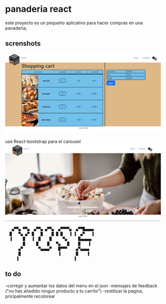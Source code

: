 # panaderia react

este proyecto es un pequeño aplicativo para hacer compras en una panaderia;

## screnshots 

![cart screenshot](/public/screenshots/cart_ss.png?raw=true "cart screenshot")

use React-bootstrap para el carousel
![cart screenshot](/public/screenshots/home_ss.png?raw=true "home screenshot")

<!-- language: lang-none -->
       ▄▀▀▄ ▀▀▄  ▄▀▀▄ ▄▀▀▄  ▄▀▀▀▀▄  ▄▀▀█▄▄▄▄
      █   ▀▄ ▄▀ █   █    █ █ █   ▐ ▐  ▄▀   ▐
      ▐     █   ▐  █    █     ▀▄     █▄▄▄▄▄
            █     █    █   ▀▄   █    █    ▌
          ▄▀       ▀▄▄▄▄▀   █▀▀▀    ▄▀▄▄▄▄ 
          █                 ▐       █    ▐ 
         ▐                         ▐ 


## to do 
-corregir y aumentar los datos del menu en el json
-mensajes de feedback ("no has añadido ningun producto a tu carrito")
-restilizar la pagina, pricipalmente recolorear

